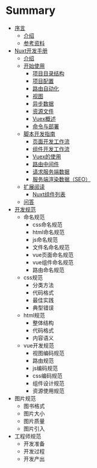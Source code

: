 # Summary

* [序言](序言/序言.md)
  * [介绍](序言/介绍.md)
  * [参考资料](序言/参考资料.md)
* [Nuxt开发手册](Nuxt开发手册.md)
  * [介绍](Nuxt开发手册/介绍.md)
  * [开始使用](Nuxt开发手册/开始使用/开始使用.md)
    * [项目目录结构](Nuxt开发手册/开始使用/项目目录结构.md)
    * [项目配置](Nuxt开发手册/开始使用/项目配置.md)
    * [路由自动化](Nuxt开发手册/开始使用/路由自动化.md)
    * [视图](Nuxt开发手册/开始使用/视图.md)
    * [异步数据](Nuxt开发手册/开始使用/异步数据.md)
    * [资源文件](Nuxt开发手册/开始使用/资源文件.md)
    * [Vuex概述](Nuxt开发手册/开始使用/Vuex概述.md)
    * [命令与部署](Nuxt开发手册/开始使用/命令与部署.md)
  * [脚本开发指南](Nuxt开发手册/脚本开发指南/脚本开发指南.md)
    * [页面开发工作流](Nuxt开发手册/脚本开发指南/页面开发工作流.md)
    * [组件开发工作流](Nuxt开发手册/脚本开发指南/组件开发工作流.md)
    * [Vuex的使用](Nuxt开发手册/脚本开发指南/Vuex的使用.md)
    * [路由中间件](Nuxt开发手册/脚本开发指南/路由中间件.md)
    * [请求服务端数据](Nuxt开发手册/脚本开发指南/请求服务端数据.md)
    * [服务端渲染数据（SEO）](Nuxt开发手册/脚本开发指南/服务端渲染数据（SEO）.md)
  * [扩展阅读](Nuxt开发手册/扩展阅读/扩展阅读.md)
    * [Nuxt组件列表](Nuxt开发手册/扩展阅读/Nuxt组件列表.md)
  * [问答](/Nuxt开发手册/问答.md)
* [开发规范](开发规范.md)
  * 命名规范
    * css命名规范
    * html命名规范
    * js命名规范
    * 文件名命名规范
    * vue页面命名规范
    * vue组件命名规范
    * 路由命名规范
  * css规范
    * 分类方法
    * 代码格式
    * 最佳实践
    * 典型错误
  * html规范
    * 整体结构
    * 代码格式
    * 内容语义
  * vue开发规范
    * 视图编码规范
    * 路由规范
    * js编码规范
    * css编码规范
    * 组件设计规范
    * 资源使用规范
* 图片规范
  * 图书格式
  * 图片大小
  * 图片质量
  * 图片引入
* 工程师规范
  * 开发准备
  * 开发过程
  * 开发产出

